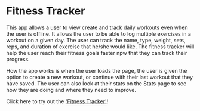 # Fitness Tracker

This app allows a user to view create and track daily workouts even when the user is offline. It allows the user to be able to log multiple exercises in a workout on a given day. The user can track the name, type, weight, sets, reps, and duration of exercise that he/she would like. The fitness tracker will help the user reach their fitness goals faster npw that they can track their progress.


How the app works is when the user loads the page, the user is given the option to create a new workout, or continue with their last workout that they have saved.  The user can also look at their stats on the Stats page to see how they are doing and where they need to improve.

Click here to try out the ['Fitness Tracker'](https://hw16fitnesstracker.herokuapp.com)!